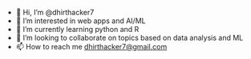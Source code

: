 - 👋 Hi, I’m @dhirthacker7
- 👀 I’m interested in web apps and AI/ML
- 🌱 I’m currently learning python and R
- 💞️ I’m looking to collaborate on topics based on data analysis and ML
- 📫 How to reach me dhirthacker7@gmail.com

<!---
dhirthacker7/dhirthacker7 is a ✨ special ✨ repository because its `README.md` (this file) appears on your GitHub profile.
You can click the Preview link to take a look at your changes.
--->
